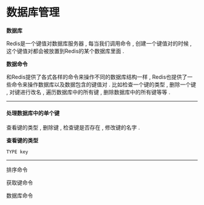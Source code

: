 # 数据库管理

**数据库**

Redis是一个键值对数据库服务器 , 每当我们调用命令 , 创建一个键值对的时候 , 这个键值对都会被放置到Redis的某个数据库里面 . 

**数据命令**

和Redis提供了各式各样的命令来操作不同的数据库结构一样 , Redis也提供了一些命令来操作数据库以及数据包含的键值对 . 比如检查一个键的类型 , 删除一个键 , 对键进行改名 , 遍历数据库中的所有键 , 删除数据库中的所有键等等 . 

---

#### 处理数据库中的单个键

查看键的类型 , 删除键 , 检查键是否存在 , 修改键的名字 . 

**查看键的类型**

```
TYPE key
```



---

排序命令

获取键命令

数据库命令

